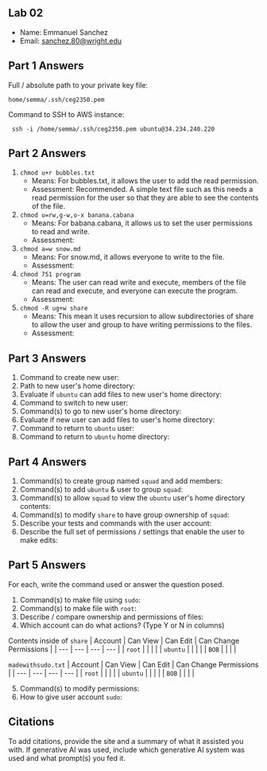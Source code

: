 ## Lab 02

- Name: Emmanuel Sanchez
- Email: sanchez.80@wright.edu

## Part 1 Answers

Full / absolute path to your private key file: 

`home/semma/.ssh/ceg2350.pem`

Command to SSH to AWS instance:
```
 ssh -i /home/semma/.ssh/ceg2350.pem ubuntu@34.234.240.220
```

## Part 2 Answers

1. `chmod u+r bubbles.txt`
    - Means: For bubbles.txt, it allows the user to add the read permission.
    - Assessment: Recommended. A simple text file such as this needs a read permission for the user so that they are able to see the contents of the file.
2. `chmod u=rw,g-w,o-x banana.cabana`
    - Means: For babana.cabana, it allows us to set the user permissions to read and write.
    - Assessment: 
3. `chmod a=w snow.md`
    - Means: For snow.md, it allows everyone to write to the file.
    - Assessment: 
4. `chmod 751 program`
    - Means: The user can read write and execute, members of the file can read and execute, and everyone can execute the program. 
    - Assessment:
5. `chmod -R ug+w share`
    - Means: This mean it uses recursion to allow subdirectories of share to allow the user and group to have writing permissions to the files.
    - Assessment:

## Part 3 Answers

1. Command to create new user: 
2. Path to new user's home directory: 
3. Evaluate if `ubuntu` can add files to new user's home directory:
4. Command to switch to new user:
5. Command(s) to go to new user's home directory:
6. Evaluate if new user can add files to user's home directory:
7. Command to return to `ubuntu` user:
8. Command to return to `ubuntu` home directory: 

## Part 4 Answers

1. Command(s) to create group named `squad` and add members:
2. Command(s) to add `ubuntu` & user to group `squad`:
3. Command(s) to allow `squad` to view the `ubuntu` user's home directory contents:
4. Command(s) to modify `share` to have group ownership of `squad`:
5. Describe your tests and commands with the user account:
6. Describe the full set of permissions / settings that enable the user to make edits:

## Part 5 Answers

For each, write the command used or answer the question posed.

1. Command(s) to make file using `sudo`: 
2. Command(s) to make file with `root`:
3. Describe / compare ownership and permissions of files:
4. Which account can do what actions? (Type Y or N in columns)

Contents inside of `share`
| Account   | Can View  | Can Edit  | Can Change Permissions    |
| ---       | ---       | ---       | ---                       |
| `root`    |           |           |                           |
| `ubuntu`  |           |           |                           |
| `BOB`     |           |           |                           |

`madewithsudo.txt`
| Account   | Can View  | Can Edit  | Can Change Permissions    |
| ---       | ---       | ---       | ---                       |
| `root`    |           |           |                           |
| `ubuntu`  |           |           |                           |
| `BOB`     |           |           |                           |

5. Command(s) to modify permissions:
6. How to give user account `sudo`:

## Citations

To add citations, provide the site and a summary of what it assisted you with.  If generative AI was used, include which generative AI system was used and what prompt(s) you fed it.
